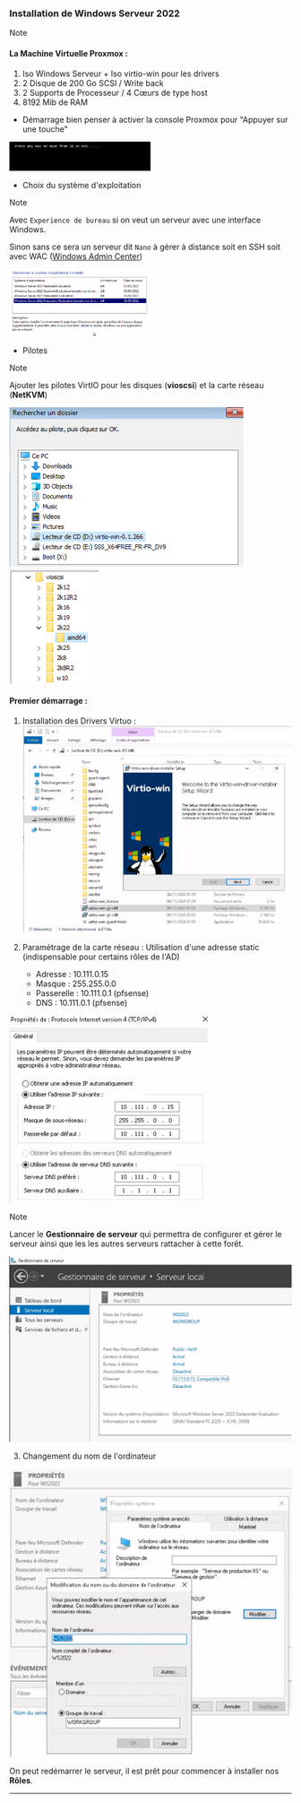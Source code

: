 ### Installation de Windows Serveur 2022 

> [!NOTE]
> #### La Machine Virtuelle Proxmox :
> 1. Iso Windows Serveur + Iso virtio-win pour les drivers
> 2. 2 Disque de 200 Go SCSI / Write back
> 3. 2 Supports de Processeur / 4 Cœurs de type host
> 4. 8192 Mib de RAM

- Démarrage bien penser à activer la console Proxmox pour "Appuyer sur une touche"

<img src="./images/02-1.png" width=50%>

- Choix du système d'exploitation 

> [!NOTE]
> Avec `Experience de bureau` si on veut un serveur avec une interface Windows.
> 
> Sinon sans ce sera un serveur dit `Nano` à gérer à distance soit en SSH soit avec WAC ([Windows Admin Center](https://www.microsoft.com/en-ca/windows-server/windows-admin-center))

<img src="./images/02-3.png" width=50%>

- Pilotes

> [!NOTE]
> Ajouter les pilotes VirtIO pour les disques (**vioscsi**) et la carte réseau (**NetKVM**)

![vmproxmox](./images/02-4.png) ![vmproxmox](./images/02-5.png)

#### Premier démarrage :

1. Installation des Drivers Virtuo :
![vmproxmox](./images/03-1.png)

2. Paramétrage de la carte réseau : Utilisation d'une adresse static (indispensable pour certains rôles de l'AD)
	* Adresse : 10.111.0.15
	* Masque : 255.255.0.0
	* Passerelle : 10.111.0.1 (pfsense)
	* DNS : 10.111.0.1 (pfsense)
	
![vmproxmox](./images/03-2.png)

> [!NOTE]
> Lancer le **Gestionnaire de serveur** qui permettra de configurer et gérer le serveur ainsi que les les autres serveurs rattacher à cette forêt.
> 
> ![vmproxmox](./images/03-3.png)

3. Changement du nom de l'ordinateur 

![vmproxmox](./images/03-4.png)

On peut redémarrer le serveur, il est prêt pour commencer à installer nos **Rôles**.

---------







